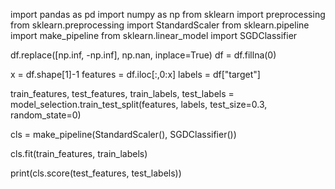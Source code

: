 import pandas as pd
import numpy as np
from sklearn import preprocessing
from sklearn.preprocessing import StandardScaler
from sklearn.pipeline import make_pipeline
from sklearn.linear_model import SGDClassifier

df.replace([np.inf, -np.inf], np.nan, inplace=True)
df = df.fillna(0)

x = df.shape[1]-1
features = df.iloc[:,0:x]
labels = df["target"]

train_features, test_features, train_labels, test_labels = model_selection.train_test_split(features, labels, test_size=0.3, random_state=0)

cls = make_pipeline(StandardScaler(), SGDClassifier())

cls.fit(train_features, train_labels)

print(cls.score(test_features, test_labels))

